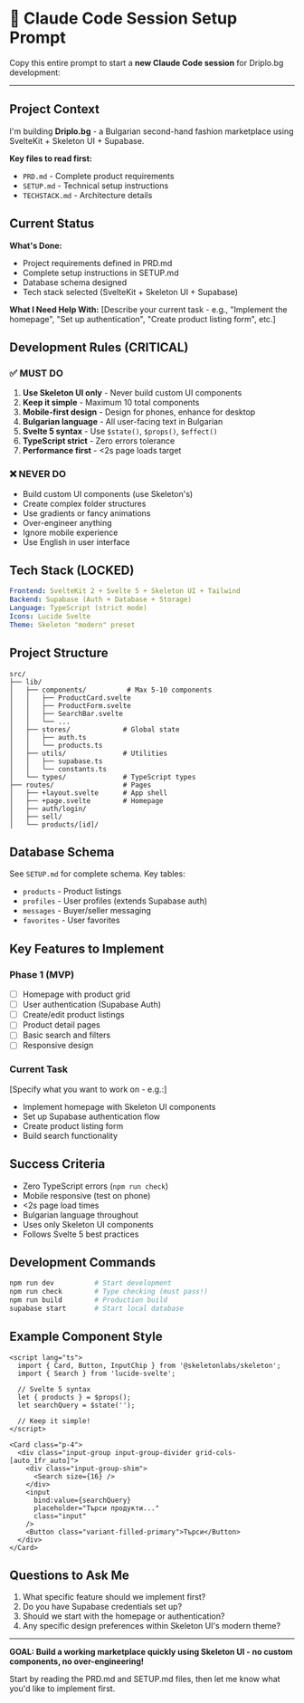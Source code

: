 # 🤖 Claude Code Session Setup Prompt

Copy this entire prompt to start a **new Claude Code session** for Driplo.bg development:

---

## Project Context

I'm building **Driplo.bg** - a Bulgarian second-hand fashion marketplace using SvelteKit + Skeleton UI + Supabase. 

**Key files to read first:**
- `PRD.md` - Complete product requirements
- `SETUP.md` - Technical setup instructions  
- `TECHSTACK.md` - Architecture details

## Current Status

**What's Done:**
- Project requirements defined in PRD.md
- Complete setup instructions in SETUP.md
- Database schema designed
- Tech stack selected (SvelteKit + Skeleton UI + Supabase)

**What I Need Help With:**
[Describe your current task - e.g., "Implement the homepage", "Set up authentication", "Create product listing form", etc.]

## Development Rules (CRITICAL)

### ✅ MUST DO
1. **Use Skeleton UI only** - Never build custom UI components
2. **Keep it simple** - Maximum 10 total components
3. **Mobile-first design** - Design for phones, enhance for desktop
4. **Bulgarian language** - All user-facing text in Bulgarian
5. **Svelte 5 syntax** - Use `$state()`, `$props()`, `$effect()`
6. **TypeScript strict** - Zero errors tolerance
7. **Performance first** - <2s page loads target

### ❌ NEVER DO
- Build custom UI components (use Skeleton's)
- Create complex folder structures
- Use gradients or fancy animations
- Over-engineer anything
- Ignore mobile experience
- Use English in user interface

## Tech Stack (LOCKED)

```yaml
Frontend: SvelteKit 2 + Svelte 5 + Skeleton UI + Tailwind
Backend: Supabase (Auth + Database + Storage)
Language: TypeScript (strict mode)
Icons: Lucide Svelte
Theme: Skeleton "modern" preset
```

## Project Structure

```
src/
├── lib/
│   ├── components/          # Max 5-10 components
│   │   ├── ProductCard.svelte
│   │   ├── ProductForm.svelte
│   │   ├── SearchBar.svelte
│   │   └── ...
│   ├── stores/             # Global state
│   │   ├── auth.ts
│   │   └── products.ts
│   ├── utils/              # Utilities
│   │   ├── supabase.ts
│   │   └── constants.ts
│   └── types/              # TypeScript types
├── routes/                 # Pages
│   ├── +layout.svelte      # App shell
│   ├── +page.svelte        # Homepage
│   ├── auth/login/
│   ├── sell/
│   └── products/[id]/
```

## Database Schema

See `SETUP.md` for complete schema. Key tables:
- `products` - Product listings
- `profiles` - User profiles (extends Supabase auth)
- `messages` - Buyer/seller messaging
- `favorites` - User favorites

## Key Features to Implement

### Phase 1 (MVP)
- [ ] Homepage with product grid
- [ ] User authentication (Supabase Auth)
- [ ] Create/edit product listings
- [ ] Product detail pages
- [ ] Basic search and filters
- [ ] Responsive design

### Current Task
[Specify what you want to work on - e.g.:]
- Implement homepage with Skeleton UI components
- Set up Supabase authentication flow
- Create product listing form
- Build search functionality

## Success Criteria

- Zero TypeScript errors (`npm run check`)
- Mobile responsive (test on phone)
- <2s page load times
- Bulgarian language throughout
- Uses only Skeleton UI components
- Follows Svelte 5 best practices

## Development Commands

```bash
npm run dev          # Start development
npm run check        # Type checking (must pass!)
npm run build        # Production build
supabase start       # Start local database
```

## Example Component Style

```svelte
<script lang="ts">
  import { Card, Button, InputChip } from '@skeletonlabs/skeleton';
  import { Search } from 'lucide-svelte';
  
  // Svelte 5 syntax
  let { products } = $props();
  let searchQuery = $state('');
  
  // Keep it simple!
</script>

<Card class="p-4">
  <div class="input-group input-group-divider grid-cols-[auto_1fr_auto]">
    <div class="input-group-shim">
      <Search size={16} />
    </div>
    <input 
      bind:value={searchQuery}
      placeholder="Търси продукти..."
      class="input"
    />
    <Button class="variant-filled-primary">Търси</Button>
  </div>
</Card>
```

## Questions to Ask Me

1. What specific feature should we implement first?
2. Do you have Supabase credentials set up?
3. Should we start with the homepage or authentication?
4. Any specific design preferences within Skeleton UI's modern theme?

---

**GOAL: Build a working marketplace quickly using Skeleton UI - no custom components, no over-engineering!**

Start by reading the PRD.md and SETUP.md files, then let me know what you'd like to implement first.